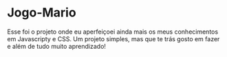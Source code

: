 # Jogo-Mario

Esse foi o projeto onde eu aperfeiçoei ainda mais os meus conhecimentos em Javascripty e CSS. Um projeto simples, mas que te trás gosto em fazer e além de tudo muito aprendizado!
